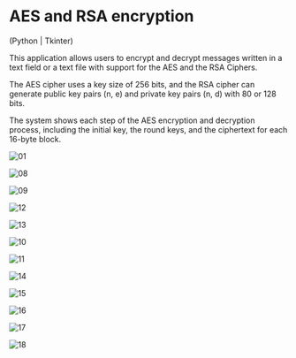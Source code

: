 # AES and RSA encryption
(Python | Tkinter)

This application allows users to encrypt and decrypt messages written in a text field or a text file with support for the AES and the RSA Ciphers. 

The AES cipher uses a key size of 256 bits, and the RSA cipher can generate public key pairs (n, e) and private key pairs (n, d) with 80 or 128 bits.

The system shows each step of the AES encryption and decryption process, including the initial key, the round keys, and the ciphertext for each 16-byte block. 

![01](https://github.com/jose-ambrosioo/aes_and_rsa_encryption/assets/59221796/11581b65-b46d-451c-abeb-10dc87dfe832)

![08](https://github.com/jose-ambrosioo/aes_and_rsa_encryption/assets/59221796/5ea5ed95-43b4-46a9-bf74-3ce0f5d8f7d0)

![09](https://github.com/jose-ambrosioo/aes_and_rsa_encryption/assets/59221796/f193de0a-bb31-4440-b97d-0ff9d2e7b28c)

![12](https://github.com/jose-ambrosioo/aes_and_rsa_encryption/assets/59221796/f1122e5d-5ac0-4e64-b2db-e818943379a7)

![13](https://github.com/jose-ambrosioo/aes_and_rsa_encryption/assets/59221796/36cfb23e-b288-41df-bda5-ade3012df9c3)

![10](https://github.com/jose-ambrosioo/aes_and_rsa_encryption/assets/59221796/fc9d0baa-8e24-4d0a-98ba-baa464a6f069)

![11](https://github.com/jose-ambrosioo/aes_and_rsa_encryption/assets/59221796/e18613a8-bb0f-4003-a034-6dd86ed0a4a6)

![14](https://github.com/jose-ambrosioo/aes_and_rsa_encryption/assets/59221796/8ee02a71-584f-4194-8601-495e14025a8e)

![15](https://github.com/jose-ambrosioo/aes_and_rsa_encryption/assets/59221796/4e2cb3d2-46f4-4668-9004-0961334e36da)

![16](https://github.com/jose-ambrosioo/aes_and_rsa_encryption/assets/59221796/2b0c27c6-d26a-45af-8223-8405e504327a)

![17](https://github.com/jose-ambrosioo/aes_and_rsa_encryption/assets/59221796/ae3bfc05-0420-4bfe-92a5-b06f0ac1dbaf)

![18](https://github.com/jose-ambrosioo/aes_and_rsa_encryption/assets/59221796/c199f8e9-5601-4aca-8808-e997dfbb3752)












